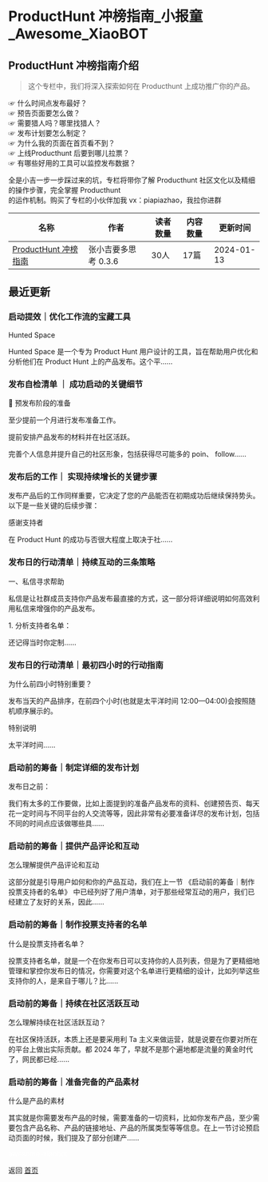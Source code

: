 # ProductHunt 冲榜指南_小报童_Awesome_XiaoBOT

## ProductHunt 冲榜指南介绍
> 这个专栏中，我们将深入探索如何在 Producthunt 上成功推广你的产品。    
    
☞ 什么时间点发布最好？    
☞ 预告页面要怎么做？    
☞ 需要猎人吗？哪里找猎人？    
☞ 发布计划要怎么制定？    
☞ 为什么我的页面在首页看不到？    
☞ 上线Producthunt 后要到哪儿拉票？    
☞ 有哪些好用的工具可以监控发布数据？    
    
全是小吉一步一步踩过来的坑，专栏将带你了解 Producthunt 社区文化以及精细的操作步骤，完全掌握 Producthunt  
的运作机制。购买了专栏的小伙伴加我 vx：piapiazhao，我拉你进群  
  


|名称|作者|读者数量|内容数量|更新时间|
|---|---|---|---|---|
|[ProductHunt 冲榜指南](https://xiaobot.net/p/hiproducthunt?refer=0b133df9-27dc-423b-8101-639049001c13)|张小吉要多思考 0.3.6|30人|17篇|2024-01-13|

## 最近更新
### 启动提效｜优化工作流的宝藏工具

Hunted Space

Hunted Space 是一个专为 Product Hunt 用户设计的工具，旨在帮助用户优化和分析他们在 Product Hunt
上的产品发布。这个平......

### 发布自检清单 ｜ 成功启动的关键细节

📄 预发布阶段的准备

至少提前一个月进行发布准备工作。

提前安排产品发布的材料并在社区活跃。

完善个人信息并提升自己的社区形象，包括获得尽可能多的 poin、 follow......

### 发布后的工作｜ 实现持续增长的关键步骤

发布产品后的工作同样重要，它决定了您的产品能否在初期成功后继续保持势头。以下是一些关键的后续步骤：

感谢支持者

在 Product Hunt 的成功与否很大程度上取决于社......

### 发布日的行动清单｜持续互动的三条策略

一、私信寻求帮助

私信是让社群成员支持你产品发布最直接的方式，这一部分将详细说明如何高效利用私信来增强你的产品发布。

1\. 分析支持者名单：

还记得当时你定制......

### 发布日的行动清单｜最初四小时的行动指南

为什么前四小时特别重要？

发布当天的产品排序，在前四个小时(也就是太平洋时间 12:00—04:00)会按照随机顺序展示的。

特别说明

太平洋时间......

### 启动前的筹备｜制定详细的发布计划

发布日之前：

我们有太多的工作要做，比如上面提到的准备产品发布的资料、创建预告页、每天花一定时间与不同平台的人交流等等，因此非常有必要准备详尽的发布计划，包括不同的时间点应该做哪些具......

### 启动前的筹备｜提供产品评论和互动

怎么理解提供产品评论和互动

这部分就是引导用户如何和你的产品互动，我们在上一节 《启动前的筹备｜制作投票支持者的名单》
中已经列好了用户清单，对于那些经常互动的用户，我们已经建立了友好的关系，因此......

### 启动前的筹备｜制作投票支持者的名单

什么是投票支持者名单？

投票支持者名单，就是一个在你发布日可以支持你的人员列表，但是为了更精细地管理和掌控你发布日的情况，你需要对这个名单进行更精细的设计，比如列举这些支持你的人，是来自于哪儿？比......

### 启动前的筹备｜持续在社区活跃互动

怎么理解持续在社区活跃互动？

在社区保持活跃，本质上还是要采用利 Ta 主义来做运营，就是说要在你要对所在的平台上做出实际贡献。都 2024
年了，早就不是那个遍地都是流量的黄金时代了，网民都已经......

### 启动前的筹备｜准备完备的产品素材

什么是产品的素材

其实就是你需要发布产品的时候，需要准备的一切资料，比如你发布产品，至少需要包含产品名称、产品的链接地址、产品的所属类型等等信息。在上一节讨论预启动页面的时候，我们提及了部分创建产......


<a href="https://github.com/Reno9527/awesome-xiaobot" style="color: white; text-decoration: none;">awesome-xiaobot</a>

返回 [首页](../README.md)
